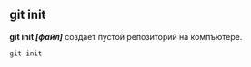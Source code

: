  ## git init 
 
 **git init *[файл]*** создает пустой репозиторий на компъютере.

```TypeScript=
git init 
```